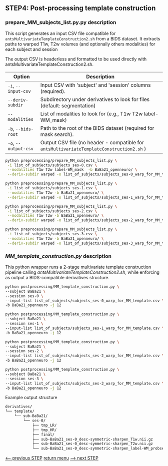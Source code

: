 ## STEP4: Post-processing template construction

### prepare_MM_subjects_list.py.py description

This script generates an input CSV file compatible for `antsMultivariateTemplateConstruction2.sh` from a BIDS dataset.
It extracts paths to warped T1w, T2w volumes (and optionally others modalities) for each subject and session

The output CSV is headerless and formatted to be used directly with antsMultivariateTemplateConstruction2.sh.

| Option                | Description                                                                              |
|-----------------------|------------------------------------------------------------------------------------------|
| `-i`, `--input-csv`   | Input CSV with 'subject' and 'session' columns (required).                               |
| `--deriv-subdir`      | Subdirectory under derivatives to look for files (default: segmentation)                 |
| `--modalities`        | List of modalities to look for (e.g., T1w T2w label-WM_mask)                             |
| `-b`, `--bids-root`   | Path to the root of the BIDS dataset (required for mask search).                         |
| `-o`, `--output-csv`  | Output CSV file (no header - compatible for `antsMultivariateTemplateConstruction2.sh` ) |


```bash
python preprocessing/prepare_MM_subjects_list.py \
 -i list_of_subjects/subjects_ses-0.csv \
 --modalities T1w T2w label-WM_mask  -b BaBa21_openneuro/ \
 --deriv-subdir warped -o list_of_subjects/subjects_ses-0_warp_for_MM_template.csv
```

```bash
python preprocessing/prepare_MM_subjects_list.py \
 -i list_of_subjects/subjects_ses-1.csv \
 --modalities T1w T2w -b BaBa21_openneuro/ \
 --deriv-subdir warped -o list_of_subjects/subjects_ses-1_warp_for_MM_template.csv
```

```bash
python preprocessing/prepare_MM_subjects_list.py \
 -i list_of_subjects/subjects_ses-2.csv \
 --modalities T1w T2w -b BaBa21_openneuro/ \
 --deriv-subdir warped -o list_of_subjects/subjects_ses-2_warp_for_MM_template.csv
```

```bash
python preprocessing/prepare_MM_subjects_list.py \
 -i list_of_subjects/subjects_ses-3.csv \
 --modalities T1w T2w -b BaBa21_openneuro/ \
 --deriv-subdir warped -o list_of_subjects/subjects_ses-3_warp_for_MM_template.csv
```

### _MM_template_construction.py_ description
This python wrapper runs a 2-stage multivariate template construction pipeline calling _antsMultivariateTemplateConstruction2.sh_, while enforcing as output a BIDS-compatible derivatives structure.

```bash
python postprocessing/MM_template_construction.py \
--subject BaBa21 \
--session ses-0 \
--input-list list_of_subjects/subjects_ses-0_warp_for_MM_template.csv \
-b BaBa21_openneuro -j 12
```

```bash
python postprocessing/MM_template_construction.py \
--subject BaBa21 \
--session ses-1 \
--input-list list_of_subjects/subjects_ses-1_warp_for_MM_template.csv \
-b BaBa21_openneuro -j 12
```

```bash
python postprocessing/MM_template_construction.py \
--subject BaBa21 \
--session ses-2 \
--input-list list_of_subjects/subjects_ses-2_warp_for_MM_template.csv \
-b BaBa21_openneuro -j 12
```

```bash
python postprocessing/MM_template_construction.py \
--subject BaBa21 \
--session ses-3 \
--input-list list_of_subjects/subjects_ses-3_warp_for_MM_template.csv \
-b BaBa21_openneuro -j 12
```

Example output structure
```bash
derivatives/
└── template/
    └── sub-BaBa21/
        └── ses-0/
            ├── tmp_LR/
            ├── tmp_HR/
            ├── final/
            ├── sub-BaBa21_ses-0_desc-symmetric-sharpen_T1w.nii.gz
            ├── sub-BaBa21_ses-0_desc-symmetric-sharpen_T2w.nii.gz
            └── sub-BaBa21_ses-0_desc-symmetric-sharpen_label-WM_probseg.nii.gz
```

[<-- previous STEP](../preprocessing/denoise_realign.md) [return menu](../pipeline3D.md) [--> next STEP](generate_TPM.md)